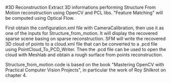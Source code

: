 #3D Reconstruction
Extract 3D informations performing Structure From Motion reconstruction using OpenCV and PCL libs.
"Feature Matching" will be computed using Optical Flow.

First obtain the configuration.xml file with CameraCalibration, then use it as one of the inputs for
Structure_from_motion. It will display the recovered sparse scene basing on sparse reconstruction.
SFM will write the recovered 3D cloud of points to a cloud.xml file that can be converted to a .pcd file
using PointCloud_To_PCD_Writer.
Then the .pcd file can be used to open the cloud with Meshlab and obtain a rough surface from points
reconstruction.

Structure_from_motion code is based on the book "Mastering OpenCV with Practical Computer 
Vision Projects", in particular the work of Roy Shilkrot on chapter 4.



